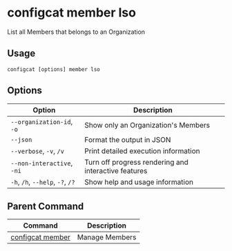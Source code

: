 # configcat member lso
List all Members that belongs to an Organization
## Usage
```
configcat [options] member lso
```
## Options
| Option | Description |
| ------ | ----------- |
| `--organization-id`, `-o` | Show only an Organization's Members |
| `--json` | Format the output in JSON |
| `--verbose`, `-v`, `/v` | Print detailed execution information |
| `--non-interactive`, `-ni` | Turn off progress rendering and interactive features |
| `-h`, `/h`, `--help`, `-?`, `/?` | Show help and usage information |
## Parent Command
| Command | Description |
| ------ | ----------- |
| [configcat member](configcat-member.md) | Manage Members |

